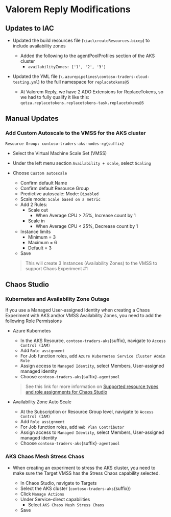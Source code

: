 # Valorem Reply Modifications

## Updates to IAC

* Updated the build resources file (`\iac\createResources.bicep`) to include availability zones
    * Added the following to the agentPoolProfiles section of the AKS cluster
        * `availabilityZones: ['1', '2', '3']`

* Updated the YML file (`\.azurepipelines\contoso-traders-cloud-testing.yml`) to the full namespace for `replacetokens@5`
    * At Valorem Reply, we have 2 ADO Extensions for ReplaceTokens, so we had to fully qualify it like this: `qetza.replacetokens.replacetokens-task.replacetokens@5`

## Manual Updates

### Add Custom Autoscale to the VMSS for the AKS cluster
    
    Resource Group: contoso-traders-aks-nodes-rg{suffix}

* Select the Virtual Machine Scale Set (VMSS)
* Under the left menu section `Availability + scale`, select `Scaling`
* Choose `Custom autoscale`
    * Confirm default Name
    * Confirm default Resource Group
    * Predictive autoscale: Mode: `Disabled`
    * Scale mode: `Scale based on a metric`
    * Add 2 Rules:
        * Scale out
            * When Average CPU > 75%, Increase count by 1
        * Scale in
            * When Average CPU < 25%, Decrease count by 1
    * Instance limits
        * Minimum = 3
        * Maximum = 6
        * Default = 3
    * Save
  
    > This will create 3 Instances (Availability Zones) to the VMSS to support Chaos Experiment #1

## Chaos Studio

### Kubernetes and Availability Zone Outage

If you use a Managed User-assigned Identity when creating a Chaos Experiment with AKS and/or VMSS Availability Zones, you need to add the following Role Permissions

* Azure Kubernetes
    * In the AKS Resource, `contoso-traders-aks`{suffix}, navigate to `Access Control (IAM)`
    * Add `Role assignment`
    * For Job function roles, add `Azure Kubernetes Service Cluster Admin Role`
    * Assign access to `Managed Identity`, select Members, User-assigned managed identity
    * Choose `contoso-traders-aks`{suffix}`-agentpool`

    > See this link for more information on [Supported resource types and role assignments for Chaos Studio](https://learn.microsoft.com/en-us/azure/chaos-studio/chaos-studio-fault-providers)

* Availability Zone Auto Scale
    * At the Subscription or Resource Group level, navigate to `Access Control (IAM)`
    * Add `Role assignment`
    * For Job function roles, add `Web Plan Contributor`
    * Assign access to `Managed Identity`, select Members, User-assigned managed identity
    * Choose `contoso-traders-aks`{suffix}`-agentpool`

### AKS Chaos Mesh Stress Chaos

* When creating an experiment to stress the AKS cluster, you need to make sure the Target VMSS has the Stress Chaos capability selected.

    * In Chaos Studio, navigate to Targets
    * Select the AKS cluster (`contoso-traders-aks`{suffix})
    * Click `Manage Actions`
    * Under Service-direct capabilities
        * Select `AKS Chaos Mesh Stress Chaos`
    * Save
 